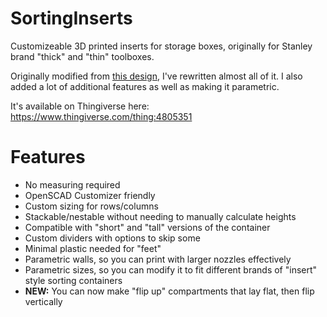 # SortingInserts
Customizeable 3D printed inserts for storage boxes, originally for Stanley brand "thick" and "thin" toolboxes.

Originally modified from [this design](https://www.thingiverse.com/thing:1229465), I've rewritten almost all of it. I also added a lot of additional features as well as making it parametric.

It's available on Thingiverse here: https://www.thingiverse.com/thing:4805351

# Features
- No measuring required
- OpenSCAD Customizer friendly
- Custom sizing for rows/columns
- Stackable/nestable without needing to manually calculate heights
- Compatible with "short" and "tall" versions of the container
- Custom dividers with options to skip some
- Minimal plastic needed for "feet"
- Parametric walls, so you can print with larger nozzles effectively
- Parametric sizes, so you can modify it to fit different brands of "insert" style sorting containers  
- **NEW:** You can now make "flip up" compartments that lay flat, then flip vertically

